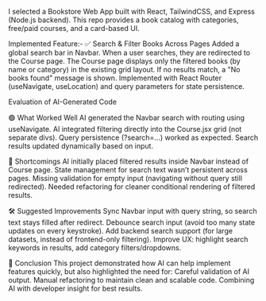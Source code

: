 I selected a Bookstore Web App built with React, TailwindCSS, and Express (Node.js backend).
This repo provides a book catalog with categories, free/paid courses, and a card-based UI.

Implemented Feature:-
✅ Search & Filter Books Across Pages
Added a global search bar in Navbar.
When a user searches, they are redirected to the Course page.
The Course page displays only the filtered books (by name or category) in the existing grid layout.
If no results match, a "No books found" message is shown.
Implemented with React Router (useNavigate, useLocation) and query parameters for state persistence.

Evaluation of AI-Generated Code

🟢 What Worked Well
AI generated the Navbar search with routing using useNavigate.
AI integrated filtering directly into the Course.jsx grid (not separate divs).
Query persistence (?search=...) worked as expected.
Search results updated dynamically based on input.

🔴 Shortcomings
AI initially placed filtered results inside Navbar instead of Course page.
State management for search text wasn’t persistent across pages.
Missing validation for empty input (navigating without query still redirected).
Needed refactoring for cleaner conditional rendering of filtered results.

🛠 Suggested Improvements
Sync Navbar input with query string, so search text stays filled after redirect.
Debounce search input (avoid too many state updates on every keystroke).
Add backend search support (for large datasets, instead of frontend-only filtering).
Improve UX: highlight search keywords in results, add category filters/dropdowns.

🔹 Conclusion
This project demonstrated how AI can help implement features quickly, but also highlighted the need for:
Careful validation of AI output.
Manual refactoring to maintain clean and scalable code.
Combining AI with developer insight for best results.
